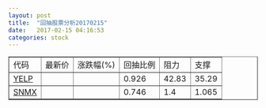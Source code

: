```yaml
---
layout: post
title:  "回抽股票分析20170215"
date:   2017-02-15 04:16:53
categories: stock
---
```

<script type="text/javascript">
var stockList = []
stockList.push('gb_yelp');
stockList.push('gb_snmx');
</script>
<table border="1">
 <tr>
 <td>代码</td>
 <td>最新价</td>
 <td>涨跌幅(%)</td>
 <td>回抽比例</td>
 <td>阻力</td>
 <td>支撑</td>
</tr>
  <tr id="yelp">
  <td><a href="http://stock.finance.sina.com.cn/usstock/quotes/YELP.html" target="_blank">YELP</a></td><td></td><td></td><td>0.926</td><td>42.83</td><td>35.29</td></tr>
  <tr id="snmx">
  <td><a href="http://stock.finance.sina.com.cn/usstock/quotes/SNMX.html" target="_blank">SNMX</a></td><td></td><td></td><td>0.746</td><td>1.4</td><td>1.065</td></tr>
</table>
